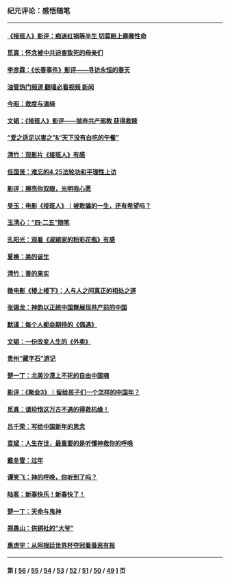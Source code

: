 ### 纪元评论：感悟随笔
---
#### [《接班人》影评：痴迷红祸等半生 切莫赔上卿卿性命](../../pages/nsc1035/n13998676.md?05180330) 
#### [觅真：怀念被中共迫害致死的母亲们](../../pages/nsc1035/n13997271.md?05180330) 
#### [李彦霖：《长春事件》影评——寻访永恒的春天](../../pages/nsc1035/n13995112.md?05180330) 
#### [油管热门频道 翻墙必看视频 新闻](ok?05180330)
#### [今昭：救度与演绎](../../pages/nsc1035/n13992670.md?05180330) 
#### [文韬：《接班人》影评——抛弃共产邪教 获得救赎](../../pages/nsc1035/n13990160.md?05180330) 
#### [“爱之适足以害之”&“天下没有白吃的午餐”](../../pages/nsc1035/n13988391.md?05180330) 
#### [清竹：观影片《接班人》有感](../../pages/nsc1035/n13983561.md?05180330) 
#### [任国贤：难忘的4.25法轮功和平理性上访](../../pages/nsc1035/n13983482.md?05180330) 
#### [影评：擦亮你双眼，光明我心愿](../../pages/nsc1035/n13982333.md?05180330) 
#### [吴玉：电影《接班人》｜被欺骗的一生，还有希望吗？](../../pages/nsc1035/n13981972.md?05180330) 
#### [玉清心：“四·二五”随笔](../../pages/nsc1035/n13978628.md?05180330) 
#### [孔阳光：观看《淑颍家的粉彩花瓶》有感](../../pages/nsc1035/n13967929.md?05180330) 
#### [夏祷：美的诞生](../../pages/nsc1035/n13962321.md?05180330) 
#### [清竹：善的果实](../../pages/nsc1035/n13963980.md?05180330) 
#### [微电影《楼上楼下》：人与人之间真正的相处之道](../../pages/nsc1035/n13944319.md?05180330) 
#### [张锡龙：神韵以正统中国舞展现共产前的中国](../../pages/nsc1035/n13939727.md?05180330) 
#### [默谨：每个人都会期待的《偶遇》](../../pages/nsc1035/n13939091.md?05180330) 
#### [文韬：一份改变人生的《外卖》](../../pages/nsc1035/n13931822.md?05180330) 
#### [贵州“藏字石”游记](../../pages/nsc1035/n13923310.md?05180330) 
#### [楚一丁：北美沙漠上不死的自由中国魂](../../pages/nsc1035/n13921879.md?05180330) 
#### [影评：《聚会3》｜留给孩子们一个怎样的中国年？](../../pages/nsc1035/n13919652.md?05180330) 
#### [觅真：请珍惜这万古不遇的得救机缘！](../../pages/nsc1035/n13917157.md?05180330) 
#### [吕千荣：写给中国新年的思念](../../pages/nsc1035/n13915103.md?05180330) 
#### [袁斌：人生在世，最重要的是听懂神救你的呼唤](../../pages/nsc1035/n13914636.md?05180330) 
#### [戴冬雪：过年](../../pages/nsc1035/n13913311.md?05180330) 
#### [谭笑飞：神的呼唤，你听到了吗？](../../pages/nsc1035/n13912603.md?05180330) 
#### [陆客：新春快乐！新春快了！](../../pages/nsc1035/n13911771.md?05180330) 
#### [楚一丁：天命与鬼神](../../pages/nsc1035/n13904371.md?05180330) 
#### [郑愚山：供销社的“大爷”](../../pages/nsc1035/n13904409.md?05180330) 
#### [惠虎宇：从阿根廷世界杯夺冠看善恶有报](../../pages/nsc1035/n13889438.md?05180330) 

---
#### 第 [ [56](./56.md?05180330) / [55](./55.md?05180330) / [54](./54.md?05180330) / [53](./53.md?05180330) / [52](./52.md?05180330) / [51](./51.md?05180330) / [50](./50.md?05180330) / [49](./49.md?05180330) ] 页

